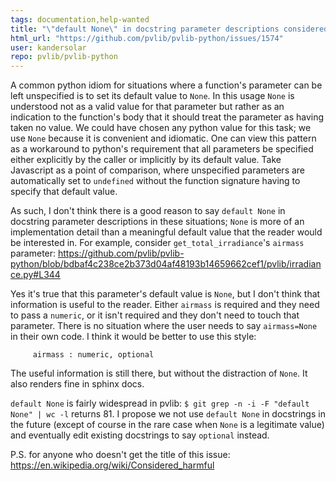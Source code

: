 ```yaml
---
tags: documentation,help-wanted
title: "\"default None\" in docstring parameter descriptions considered harmful"
html_url: "https://github.com/pvlib/pvlib-python/issues/1574"
user: kandersolar
repo: pvlib/pvlib-python
---
```


A common python idiom for situations where a function's parameter can be left unspecified is to set its default value to `None`.  In this usage `None` is understood not as a valid value for that parameter but rather as an indication to the function's body that it should treat the parameter as having taken no value.  We could have chosen any python value for this task; we use `None` because it is convenient and idiomatic.  One can view this pattern as a workaround to python's requirement that all parameters be specified either explicitly by the caller or implicitly by its default value.  Take Javascript as a point of comparison, where unspecified parameters are automatically set to `undefined` without the function signature having to specify that default value.

As such, I don't think there is a good reason to say `default None` in docstring parameter descriptions in these situations; `None` is more of an implementation detail than a meaningful default value that the reader would be interested in.  For example, consider `get_total_irradiance`'s `airmass` parameter:
https://github.com/pvlib/pvlib-python/blob/bdbaf4c238ce2b373d04af48193b14659662cef1/pvlib/irradiance.py#L344

Yes it's true that this parameter's default value is `None`, but I don't think that information is useful to the reader.  Either `airmass` is required and they need to pass a `numeric`, or it isn't required and they don't need to touch that parameter.  There is no situation where the user needs to say `airmass=None` in their own code.  I think it would be better to use this style:

```
     airmass : numeric, optional
```
The useful information is still there, but without the distraction of `None`.  It also renders fine in sphinx docs.

`default None` is fairly widespread in pvlib: `$ git grep -n -i -F "default None" | wc -l` returns 81.  I propose we not use `default None` in docstrings in the future (except of course in the rare case when `None` is a legitimate value) and eventually edit existing docstrings to say `optional` instead.

P.S. for anyone who doesn't get the title of this issue: https://en.wikipedia.org/wiki/Considered_harmful